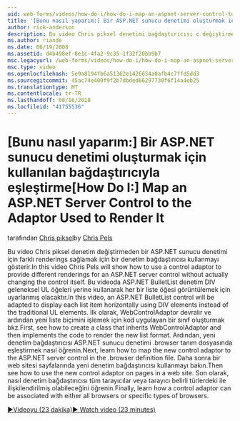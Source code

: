```yaml
---
uid: web-forms/videos/how-do-i/how-do-i-map-an-aspnet-server-control-to-the-adaptor-used-to-render-it
title: '[Bunu nasıl yaparım:] Bir ASP.NET sunucu denetimi oluşturmak için kullanılan bağdaştırıcıyla eşleştirme | Microsoft Docs'
author: rick-anderson
description: Bu video Chris piksel denetimi bağdaştırıcısı c değiştirmeden bir ASP.NET sunucu denetimi için farklı renderings sağlamak için nasıl kullanılacağını gösterecektir...
ms.author: riande
ms.date: 06/19/2008
ms.assetid: d4b498ef-8e1c-4fa2-9c35-1f32f20bb9b7
msc.legacyurl: /web-forms/videos/how-do-i/how-do-i-map-an-aspnet-server-control-to-the-adaptor-used-to-render-it
msc.type: video
ms.openlocfilehash: 5e9a8194fb6a51362e1426654a0afb4c7ffd5dd3
ms.sourcegitcommit: 45ac74e400f9f2b7dbded66297730f6f14a4eb25
ms.translationtype: MT
ms.contentlocale: tr-TR
ms.lasthandoff: 08/16/2018
ms.locfileid: "41755536"
---
```

<a name="how-do-i-map-an-aspnet-server-control-to-the-adaptor-used-to-render-it"></a><span data-ttu-id="d36f5-103">[Bunu nasıl yaparım:] Bir ASP.NET sunucu denetimi oluşturmak için kullanılan bağdaştırıcıyla eşleştirme</span><span class="sxs-lookup"><span data-stu-id="d36f5-103">[How Do I:] Map an ASP.NET Server Control to the Adaptor Used to Render It</span></span>
====================
<span data-ttu-id="d36f5-104">tarafından [Chris piksel](https://twitter.com/chrispels)</span><span class="sxs-lookup"><span data-stu-id="d36f5-104">by [Chris Pels](https://twitter.com/chrispels)</span></span>

<span data-ttu-id="d36f5-105">Bu video Chris piksel denetim değiştirmeden bir ASP.NET sunucu denetimi için farklı renderings sağlamak için bir denetim bağdaştırıcısı kullanmayı gösterir.</span><span class="sxs-lookup"><span data-stu-id="d36f5-105">In this video Chris Pels will show how to use a control adaptor to provide different renderings for an ASP.NET server control without actually changing the control itself.</span></span> <span data-ttu-id="d36f5-106">Bu videoda ASP.NET BulletList denetim DIV geleneksel UL öğeleri yerine kullanarak her bir liste öğesi görüntülemek için uyarlanmış olacaktır.</span><span class="sxs-lookup"><span data-stu-id="d36f5-106">In this video, an ASP.NET BulletList control will be adapted to display each list item horizontally using DIV elements instead of the traditional UL elements.</span></span> <span data-ttu-id="d36f5-107">İlk olarak, WebControlAdaptor devralır ve ardından yeni liste biçimini işlemek için kod uygulayan bir sınıf oluşturmak bkz.</span><span class="sxs-lookup"><span data-stu-id="d36f5-107">First, see how to create a class that inherits WebControlAdaptor and then implements the code to render the new list format.</span></span> <span data-ttu-id="d36f5-108">Ardından, yeni denetim bağdaştırıcısı ASP.NET sunucu denetimi .browser tanım dosyasında eşleştirmek nasıl öğrenin.</span><span class="sxs-lookup"><span data-stu-id="d36f5-108">Next, learn how to map the new control adaptor to the ASP.NET server control in the .browser definition file.</span></span> <span data-ttu-id="d36f5-109">Daha sonra bir web sitesi sayfalarında yeni denetim bağdaştırıcısı kullanmayı bakın.</span><span class="sxs-lookup"><span data-stu-id="d36f5-109">Then see how to use the new control adaptor on pages in a web site.</span></span> <span data-ttu-id="d36f5-110">Son olarak, nasıl denetim bağdaştırıcısı tüm tarayıcılar veya tarayıcı belirli türlerdeki ile ilişkilendirilmiş olabileceğini öğrenin.</span><span class="sxs-lookup"><span data-stu-id="d36f5-110">Finally, learn how a control adaptor can be associated with either all browsers or specific types of browsers.</span></span>

[<span data-ttu-id="d36f5-111">&#9654;Videoyu (23 dakika)</span><span class="sxs-lookup"><span data-stu-id="d36f5-111">&#9654; Watch video (23 minutes)</span></span>](https://channel9.msdn.com/Blogs/ASP-NET-Site-Videos/how-do-i-map-an-aspnet-server-control-to-the-adaptor-used-to-render-it)
